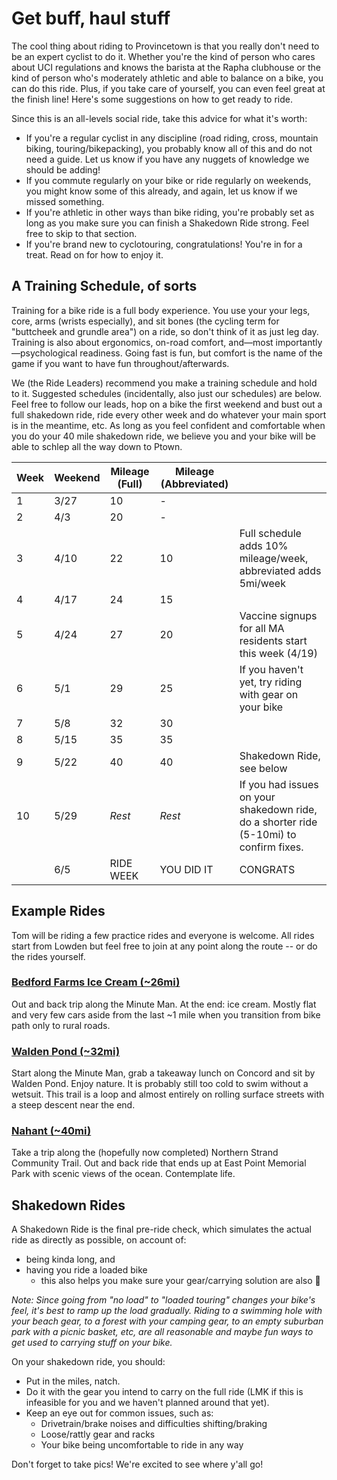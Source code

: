 # Get buff, haul stuff

The cool thing about riding to Provincetown is that you really don't need to be an expert cyclist to do it. Whether you're the kind of person who cares about UCI regulations and knows the barista at the Rapha clubhouse or the kind of person who's moderately athletic and able to balance on a bike, you can do this ride. Plus, if you take care of yourself, you can even feel great at the finish line! Here's some suggestions on how to get ready to ride.

Since this is an all-levels social ride, take this advice for what it's worth:
- If you're a regular cyclist in any discipline (road riding, cross, mountain biking, touring/bikepacking), you probably know all of this and do not need a guide. Let us know if you have any nuggets of knowledge we should be adding!
- If you commute regularly on your bike or ride regularly on weekends, you might know some of this already, and again, let us know if we missed something.
- If you're athletic in other ways than bike riding, you're probably set as long as you make sure you can finish a Shakedown Ride strong. Feel free to skip to that section.
- If you're brand new to cyclotouring, congratulations! You're in for a treat. Read on for how to enjoy it.

## A Training Schedule, of sorts

Training for a bike ride is a full body experience. You use your your legs, core, arms (wrists especially), and sit bones (the cycling term for "buttcheek and grundle area") on a ride, so don't think of it as just leg day. Training is also about ergonomics, on-road comfort, and&mdash;most importantly&mdash;psychological readiness. Going fast is fun, but comfort is the name of the game if you want to have fun throughout/afterwards.

We (the Ride Leaders) recommend you make a training schedule and hold to it. Suggested schedules (incidentally, also just our schedules) are below. Feel free to follow our leads, hop on a bike the first weekend and bust out a full shakedown ride, ride every other week and do whatever your main sport is in the meantime, etc. As long as you feel confident and comfortable when you do your 40 mile shakedown ride, we believe you and your bike will be able to schlep all the way down to Ptown.

| Week | Weekend | Mileage (Full) | Mileage (Abbreviated) |                                                |
|------|---------|----------------|-----------------------|------------------------------------------------|
| 1    | 3/27    | 10             | -                     |                                                |
| 2    | 4/3     | 20             | -                     |                                                |
| 3    | 4/10    | 22             | 10                    | Full schedule adds 10% mileage/week, abbreviated adds 5mi/week |
| 4    | 4/17    | 24             | 15                    |                                                |
| 5    | 4/24    | 27             | 20                    | Vaccine signups for all MA residents start this week (4/19) |
| 6    | 5/1     | 29             | 25                    | If you haven't yet, try riding with gear on your bike |
| 7    | 5/8     | 32             | 30                    |                                                |
| 8    | 5/15    | 35             | 35                    |                                                |
| 9    | 5/22    | 40             | 40                    | Shakedown Ride, see below                      |
| 10   | 5/29    | _Rest_         | _Rest_            | If you had issues on your shakedown ride, do a shorter ride (5-10mi) to confirm fixes. |
|      | 6/5     | RIDE WEEK      | YOU DID IT            | CONGRATS                                       |

## Example Rides

Tom will be riding a few practice rides and everyone is welcome. All rides start from Lowden but feel free to join at any point along the route -- or do the rides yourself.

### [Bedford Farms Ice Cream (~26mi)](https://ridewithgps.com/routes/38549918?privacy_code=XizDce73qfzsH6Uu)

Out and back trip along the Minute Man. At the end: ice cream. Mostly flat and very few cars aside from the last ~1 mile when you transition from bike path only to rural roads.

### [Walden Pond (~32mi)](https://ridewithgps.com/routes/38549788?privacy_code=C3vPGMTMCyLqKxvf)

Start along the Minute Man, grab a takeaway lunch on Concord and sit by Walden Pond. Enjoy nature. It is probably still too cold to swim without a wetsuit. This trail is a loop and almost entirely on rolling surface streets with a steep descent near the end.

### [Nahant (~40mi)](https://ridewithgps.com/routes/36042560?privacy_code=Oa1XAQe35N6Cxjxg)

Take a trip along the (hopefully now completed) Northern Strand Community Trail. Out and back ride that ends up at East Point Memorial Park with scenic views of the ocean. Contemplate life.

## Shakedown Rides

A Shakedown Ride is the final pre-ride check, which simulates the actual ride as directly as possible, on account of:
- being kinda long, and
- having you ride a loaded bike
    - this also helps you make sure your gear/carrying solution are also 💯

_Note: Since going from "no load" to "loaded touring" changes your bike's feel, it's best to ramp up the load gradually. Riding to a swimming hole with your beach gear, to a forest with your camping gear, to an empty suburban park with a picnic basket, etc, are all reasonable and maybe fun ways to get used to carrying stuff on your bike._

On your shakedown ride, you should:
- Put in the miles, natch.
- Do it with the gear you intend to carry on the full ride (LMK if this is infeasible for you and we haven't planned around that yet).
- Keep an eye out for common issues, such as:
    - Drivetrain/brake noises and difficulties shifting/braking
    - Loose/rattly gear and racks
    - Your bike being uncomfortable to ride in any way

Don't forget to take pics! We're excited to see where y'all go!
